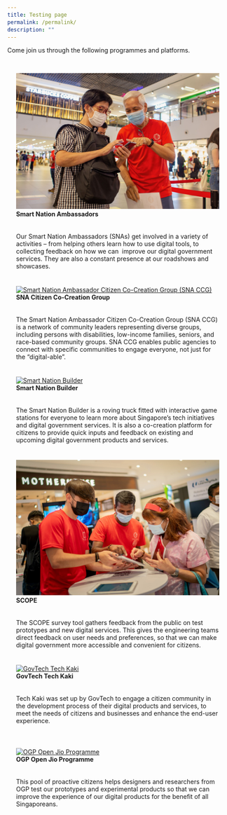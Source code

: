```yaml
---
title: Testing page
permalink: /permalink/
description: ""
---
```

<p>Come join us through the following programmes and platforms.</p>

<div style="padding: 20px 0px 0px 0px;" class="row">

<div style="padding: 10px 20px 10px 20px;" class="col">
<a href="/community/smart-nation-ambassadors"><img alt="Smart Nation Ambassadors (SNAs)" src="/images/community/sna/smartnationambassador07.jpeg"></a><br><div class="header"><b>Smart Nation Ambassadors</b></div><br><br>Our Smart Nation Ambassadors (SNAs) get involved in a variety of activities – from helping others learn how to use digital tools, to collecting feedback on how we can&nbsp; improve our digital government services. They are also a constant presence at our roadshows and showcases.
	<br><br></div>
	
<div style="padding: 10px 20px 10px 20px;" class="col">
<a href="/community/snaccg"><img alt="Smart Nation Ambassador Citizen Co-Creation Group (SNA CCG)" src="/images/community/ccg/snaccg_01.jpeg"></a><br><div class="header"><b>SNA Citizen Co-Creation Group</b></div><br><br>The Smart Nation Ambassador Citizen Co-Creation Group (SNA CCG) is a network of community leaders representing diverse groups, including persons with disabilities, low-income families, seniors, and race-based community groups. SNA CCG enables public agencies to connect with specific communities to engage everyone, not just for the “digital-able”.
	<br><br></div>

<div style="padding: 10px 20px 10px 20px;" class="col">
<a href="/community/showcases/builder"><img alt="Smart Nation Builder" src="/images/community/builder/smart_nation_builder_25.jpeg"></a><br><div class="header"><b>Smart Nation Builder</b></div><br><br>The Smart Nation Builder is a roving truck fitted with interactive game stations for everyone to learn more about Singapore’s tech initiatives and digital government services. It is also a co-creation platform for citizens to provide quick inputs and feedback on&nbsp;existing and upcoming digital government products and services.
	<br><br></div>
	
</div>
<div class="row">

<div style="padding: 10px 20px 10px 20px;" class="col">
<a href="/community/SCOPE"><img alt="Smart Nation Co-creating with Our People Everywhere (SCOPE)" src="/images/community/sna/smartnationambassador01.jpg"></a><br><div class="header"><b>SCOPE</b></div><br><br>The SCOPE survey tool gathers feedback from the public on test prototypes and new digital services. This gives the engineering teams direct feedback on user needs and preferences, so that we can make digital government more accessible and convenient for citizens.
	<br><br></div>

<div style="padding: 10px 20px 10px 20px;" class="col">
<a href="/community/techkaki"><img alt="GovTech Tech Kaki" src="/images/community/techkaki/techkaki_01.jpeg"></a><br><div class="header"><b>GovTech Tech Kaki</b></div><br><div class="para"><br>Tech Kaki was set up by GovTech to engage a citizen community in the development process of their digital products and services, to meet the needs of citizens and businesses and enhance the end-user experience.</div>
	<br><br></div>
	
<div style="padding: 10px 20px 10px 20px;" class="col">
<a href="/community/openjio"><img alt="OGP Open Jio Programme" src="/images/community/openjio/openjio_01.jpeg"></a><br><div class="header"><b>OGP Open Jio Programme</b></div><br><br>This pool of proactive citizens helps designers and researchers from OGP test our prototypes and experimental products so that we can improve the experience of our digital products for the benefit of all Singaporeans.
	<br><br></div>
	
</div>

                        
                    
                